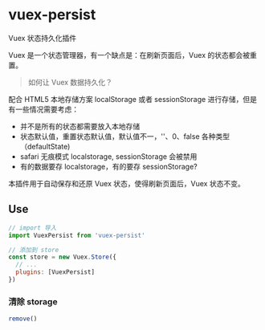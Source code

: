 
# vuex-persist

Vuex 状态持久化插件

Vuex 是一个状态管理器，有一个缺点是：在刷新页面后，Vuex 的状态都会被重置。

> 如何让 Vuex 数据持久化？

配合 HTML5 本地存储方案 localStorage 或者 sessionStorage 进行存储，但是有一些情况需要考虑：

- 并不是所有的状态都需要放入本地存储
- 状态默认值，重置状态默认值，默认值不一，''、0、false 各种类型（defaultState)
- safari 无痕模式 localstorage, sessionStorage 会被禁用
- 有的数据要存 localstorage，有的要存 sessionStorage?

本插件用于自动保存和还原 Vuex 状态，使得刷新页面后，Vuex 状态不变。

## Use
```js
// import 导入
import VuexPersist from 'vuex-persist'

// 添加到 store
const store = new Vuex.Store({
  // ...
  plugins: [VuexPersist]
})
```

### 清除 storage
```js
remove()
```